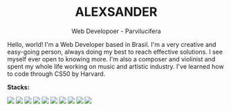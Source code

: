 <h1 align="center">
	<strong>
		ALEXSANDER
	</strong>
</h1>
<p align="center">Web Developoer - Parvilucifera</p>


Hello, world! I'm a Web Developer based in Brasil. I'm a very creative and easy-going person, always doing my best to reach effective solutions. I see myself ever open to knowing more. I'm also a composer and violinist and spent my whole life working on music and artistic industry. I've learned how to code through CS50 by Harvard.
<p><strong>Stacks:</strong></p>
<p>
<img src="https://img.icons8.com/color/48/000000/html-5--v1.png"/>
<img src="https://img.icons8.com/color/48/000000/css3.png"/>
<img src="https://img.icons8.com/color/48/000000/python--v1.png"/>
<img src="https://img.icons8.com/color/48/000000/javascript--v1.png"/>
<img src="https://img.icons8.com/external-flat-juicy-fish/46/000000/external-sql-coding-and-development-flat-flat-juicy-fish.png"/>
<img src="https://img.icons8.com/plasticine/48/000000/react.png"/>
<img src="https://img.icons8.com/color/48/000000/django.png"/>
<img src="https://img.icons8.com/fluency/48/000000/flask.png"/>
<img src="https://img.icons8.com/color/48/000000/chakra-ui.png"/>
<img src="https://img.icons8.com/color/48/000000/bootstrap.png"/>
</p>
